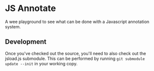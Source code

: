 JS Annotate
===========

A wee playground to see what can be done with a Javascript annotation system.

Development
-----------

Once you've checked out the source, you'll need to also check out the jsload.js submodule. This can be performed by running `git submodule update --init` in your working copy.

